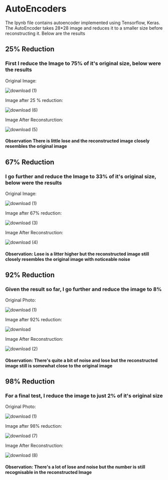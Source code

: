 # AutoEncoders
The Ipynb file contains autoencoder implemented using Tensorflow, Keras. The AutoEncoder takes 28*28 image and reduces it to a smaller size before reconstructing it. Below are the results

## 25% Reduction

### First I reduce the Image to 75% of it's original size, below were the results

Original Image:

![download (1)](https://github.com/Maverick0708/AutoEncoders/assets/164797563/66928bd2-a109-4356-98b2-af732a3d3162)

Image after 25 % reduction:

![download (6)](https://github.com/Maverick0708/AutoEncoders/assets/164797563/4727deeb-3ab3-4abe-adb1-5dcaf763e225)

Image After Reconsturction:

![download (5)](https://github.com/Maverick0708/AutoEncoders/assets/164797563/715b9863-b326-44fe-8fd0-0631bc1fa75b)

#### Observation There is little lose and the reconstructed image closely resembles the original image


## 67% Reduction

### I go further and reduce the Image to 33% of it's original size, below were the results

Original Image:

![download (1)](https://github.com/Maverick0708/AutoEncoders/assets/164797563/38ed1185-10e0-4d87-ad02-6e1938bdfda3)

Image after 67% reduction:

![download (3)](https://github.com/Maverick0708/AutoEncoders/assets/164797563/9b11e024-bc7c-4854-bf30-9e764a51bb41)

Image After Reconstruction:

![download (4)](https://github.com/Maverick0708/AutoEncoders/assets/164797563/fe70cf95-2ed0-4c83-a078-9ea21e27b369)

#### Observation: Lose is a litter higher but the reconstructed image still closely resembles the original image with noticeable noise

## 92% Reduction

### Given the result so far, I go further and reduce the image to 8%

Original Photo:

![download (1)](https://github.com/Maverick0708/AutoEncoders/assets/164797563/66928bd2-a109-4356-98b2-af732a3d3162)

Image after 92% reduction:

![download](https://github.com/Maverick0708/AutoEncoders/assets/164797563/116a3081-5280-43b0-9e25-d9fd8ef3f167)

Image After Reconstruction:

![download (2)](https://github.com/Maverick0708/AutoEncoders/assets/164797563/7846ed1b-db41-4945-98e0-a594c8549653)

#### Observation: There's quite a bit of noise and lose but the reconstructed image still is somewhat close to the original image

## 98% Reduction

### For a final test, I reduce the image to just 2% of it's original size

Original Photo:

![download (1)](https://github.com/Maverick0708/AutoEncoders/assets/164797563/66928bd2-a109-4356-98b2-af732a3d3162)

Image after 98% reduction:

![download (7)](https://github.com/Maverick0708/AutoEncoders/assets/164797563/842b154d-c124-44e7-800e-68c7d85f641d)

Image After Reconstruction:

![download (8)](https://github.com/Maverick0708/AutoEncoders/assets/164797563/0e68b4ea-91da-496b-966f-5f92fe839cd6)

#### Observation: There's  a lot of lose and noise but the number is still recognisable in the reconstructed Image



